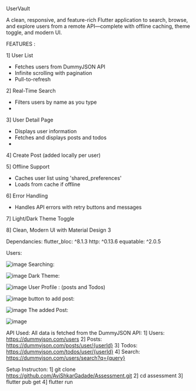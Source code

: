 UserVault

A clean, responsive, and feature-rich Flutter application to search, browse, and explore users from a remote API—complete with offline caching, theme toggle, and modern UI.

FEATURES :

1] User List
  - Fetches users from DummyJSON API
  - Infinite scrolling with pagination
  - Pull-to-refresh
    
2] Real-Time Search
  - Filters users by name as you type
  - 
3] User Detail Page
  - Displays user information
  - Fetches and displays posts and todos
  - 
4] Create Post (added locally per user)

5] Offline Support
  - Caches user list using 'shared_preferences'
  - Loads from cache if offline

6] Error Handling
  - Handles API errors with retry buttons and messages
    
7] Light/Dark Theme Toggle

8] Clean, Modern UI with Material Design 3

Dependancies:
flutter_bloc: ^8.1.3
http: ^0.13.6
equatable: ^2.0.5

Users:

![image](https://github.com/user-attachments/assets/b4d254ba-73f1-4898-9499-ff15c2528be0)
Searching:

![image](https://github.com/user-attachments/assets/5e411875-0de9-470d-980f-806b8d5da28d)
Dark Theme:

![image](https://github.com/user-attachments/assets/b4dcbfcc-380c-4b05-aa01-96dedee63ee0)
User Profile : (posts and Todos)

![image](https://github.com/user-attachments/assets/1b5db289-6065-47e0-9a1e-6e0bbdb3ff7c)
button to add post:

![image](https://github.com/user-attachments/assets/f03846e4-f6a9-4e64-84bb-bcc32f55e199)
The added Post:

![image](https://github.com/user-attachments/assets/20f0aba9-540f-44f7-9ef1-7b5cf6b3b313)


API Used: 
All data is fetched from the DummyJSON API:
1] Users: https://dummyjson.com/users
2] Posts: https://dummyjson.com/posts/user/{userId}
3] Todos: https://dummyjson.com/todos/user/{userId}
4] Search: https://dummyjson.com/users/search?q={query}


Setup Instructon: 
 1] git clone https://github.com/AviShkarGadade/Assessment.git
 2] cd assessment
 3] flutter pub get 
 4] flutter run

